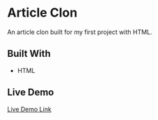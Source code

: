 # Article Clon

An article clon built for my first project with HTML.



## Built With

- HTML

## Live Demo

[Live Demo Link](https://anerlo.github.io/Programar/)